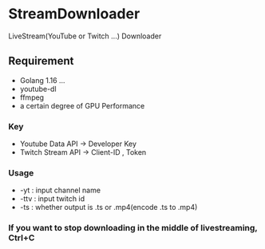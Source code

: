 # StreamDownloader
LiveStream(YouTube or Twitch ...) Downloader

## Requirement
* Golang 1.16 ...
* youtube-dl
* ffmpeg
* a certain degree of GPU Performance

### Key
* Youtube Data API -> Developer Key
* Twitch Stream API -> Client-ID , Token

### Usage
* -yt   : input channel name
* -ttv  : input twitch id
* -ts   : whether output is .ts or .mp4(encode .ts to .mp4) 

### If you want to stop downloading in the middle of livestreaming, Ctrl+C
